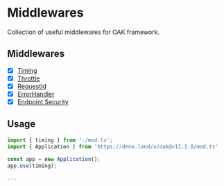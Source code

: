 # Middlewares

Collection of useful middlewares for OAK framework.

## Middlewares

- [x] [Timing](./timing/README.md)
- [x] [Throttle](./throttle/README.md)
- [x] [RequestId](./requestId/README.md)
- [x] [ErrorHandler](./errorHandler/README.md)
- [x] [Endpoint Security](./endpointSecurity/README.md)

## Usage

```ts
import { timing } from './mod.ts';
import { Application } from 'https://deno.land/x/oak@v11.1.0/mod.ts'

const app = new Application();
app.use(timing);

...
```
